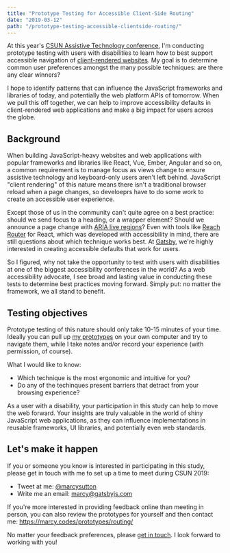 ```yaml
---
title: "Prototype Testing for Accessible Client-Side Routing"
date: "2019-03-12"
path: "/prototype-testing-accessible-clientside-routing/"
---
```


At this year's [CSUN Assistive Technology conference](http://www.csun.edu/cod/conference/2019/sessions/index.php/public/website_pages/view/1), I'm conducting prototype testing with users with disabilities to learn how to best support accessible navigation of [client-rendered websites](https://www.smashingmagazine.com/2015/05/client-rendered-accessibility/). My goal is to determine common user preferences amongst the many possible techniques: are there any clear winners?

I hope to identify patterns that can influence the JavaScript frameworks and libraries of today, and potentially the web platform APIs of tomorrow. When we pull this off together, we can help to improve accessibility defaults in client-rendered web applications and make a big impact for users across the globe.

## Background

When building JavaScript-heavy websites and web applications with popular frameworks and libraries like React, Vue, Ember, Angular and so on, a common requirement is to manage focus as views change to ensure assistive technology and keyboard-only users aren't left behind. JavaScript "client rendering" of this nature means there isn't a traditional browser reload when a page changes, so develoeprs have to do some work to create an accessible user experience.

Except those of us in the community can't quite agree on a best practice: should we send focus to a heading, or a wrapper element? Should we announce a page change with [ARIA live regions](https://developer.mozilla.org/en-US/docs/Web/Accessibility/ARIA/ARIA_Live_Regions)? Even with tools like [Reach Router](https://github.com/reach/router) for React, which was developed with accessibility in mind, there are still questions about which technique works best. At [Gatsby](https://gatsbyjs.org), we're highly interested in creating accessible defaults that work for users.

So I figured, why not take the opportunity to test with users with disabilities at one of the biggest accessibility conferences in the world? As a web accessibility advocate, I see broad and lasting value in conducting these tests to determine best practices moving forward. Simply put: no matter the framework, we all stand to benefit.

## Testing objectives

Prototype testing of this nature should only take 10-15 minutes of your time. Ideally you can pull up [my prototypes](https://marcy.codes/prototypes/routing/) on your own computer and try to navigate them, while I take notes and/or record your experience (with permission, of course).

What I would like to know:

- Which technique is the most ergonomic and intuitive for you?
- Do any of the techinques present barriers that detract from your browsing experience?

As a user with a disability, your participation in this study can help to move the web forward. Your insights are truly valuable in the world of shiny JavaScript web applications, as they can influence implementations in reusable frameworks, UI libraries, and potentially even web standards.

## Let's make it happen

If you or someone you know is interested in participating in this study, please get in touch with me to set up a time to meet during CSUN 2019:

- Tweet at me: [@marcysutton](https://twitter.com/marcysutton)
- Write me an email: [marcy@gatsbyjs.com](mailto:marcy@gatsbyjs.com)

If you're more interested in providing feedback online than meeting in person, you can also review the prototypes for yourself and then contact me: https://marcy.codes/prototypes/routing/

No matter your feedback preferences, please [get in touch](https://marcysutton.com/contact/). I look forward to working with you!
